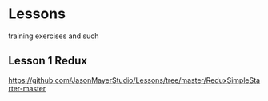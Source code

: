 # Lessons
training exercises and such

## Lesson 1 Redux
https://github.com/JasonMayerStudio/Lessons/tree/master/ReduxSimpleStarter-master
